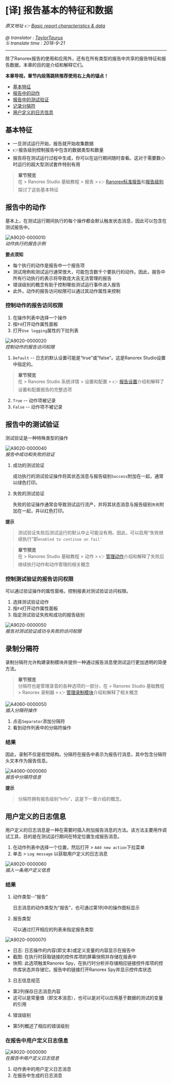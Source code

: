 # [译] 报告基本的特征和数据

*原文地址 👉 [Basic report characteristics & data][0]*

*@ translator : [TaylorTaurus](https://github.com/taylortaurus)*    
*♋ translate time : 2018-9-21*    

---

除了Ranorex报告的使用和应用外，还有在所有类型的报告中共享的报告特征和报告数据，本章的目的是介绍和解释它们。

**本章导视，章节内段落跳转推荐使用右上角的锚点！**

- [基本特征](#基本特征)
- [报告中的动作](#报告中的动作)
- [报告中的测试验证](#报告中的测试验证)
- [记录分隔符](#记录分隔符)
- [用户定义的日志信息](#用户定义的日志信息)

## 基本特征

- 一旦测试运行开始，报告就开始收集数据
- 👉报告级别控制报告中包含的数据类型和数量
- 报告将在测试运行过程中生成，你可以在运行期间随时查看。这对于需要数小时运行的超大型测试套件特别有用

> **章节预览**  
> 在 \> Ranorex Studio 基础教程 \> 报告 \> 👉 [Ranorex标准报告][1]和[报告级别][2]探讨了这些基本特征

## 报告中的动作

基本上，在测试运行期间执行的每个操作都会默认触发状态消息，因此可以包含在测试报告中。

![A9020-0000010](https://gitee.com/taylortaurus/RX_UserGuide_GitBook_Picbed/raw/master/Reporting/A9020-0000010.png)  
*动作执行的报告示例*

**要点须知** 
- 每个执行的动作是报告中一个报告项
- 测试用例和测试运行通常很大，可能包含数千个要执行的动作。因此，报告中所有行动执行的表示将导致庞大且无法管理的报告
- 错误级别的概念有助于控制哪些测试运行事件进入报告
- 此外，动作的报告访问权限可以通过其动作属性来控制

### 控制动作的报告访问权限

1. 在操作列表中选择一个操作
2. 按`F4`打开动作属性面板
3. 打开`Use logging`属性的下拉列表

![A9020-0000020](https://gitee.com/taylortaurus/RX_UserGuide_GitBook_Picbed/raw/master/Reporting/A9020-0000020.png)  
*控制动作的报告访问权限*  

1. `Default` -- 日志的默认设置可能是“true”或“false”。这是Ranorex Studio设置中指定的。

> **章节预览**  
> 在 \> Ranorex Studio 系统详情 \> 设置和配置 \> 👉 [报告设置][3]介绍和解释了设置和配置报告的完整选项

2. `True` -- 动作项被记录
3. `False` -- 动作项不被记录

## 报告中的测试验证

测试验证是一种特殊类型的操作

![A9020-0000040](https://gitee.com/taylortaurus/RX_UserGuide_GitBook_Picbed/raw/master/Reporting/A9020-0000040.png)  
*报告中成功和失败的验证*  

1. 成功的测试验证

    成功执行的测试验证操作将其状态消息与报告级别`Success`附加在一起，通常以绿色打印。

2. 失败的测试验证

    失败的验证操作通常会导致测试运行流产，并将其状态消息与报告级别`失败`附加在一起，并以红色打印。

**提示**  
> 测试验证失败后测试运行的默认中止可能没有用。因此，可以启用“失败继续执行”即`enabled to continue on fail’`


> **章节预览**  
> 在 \> Ranorex Studio 基础教程 \> 动作 \> 👉 [管理动作][4]介绍和解释了失败后继续执行动作和动作管理的相关概念


### 控制测试验证的报告访问权限

可以通过验证操作的属性窗格，控制报表对测试验证访问权限。

1. 选择测试验证动作
2. 按`F4`打开动作属性面板
3. 指定测试验证失败和成功的报告级别

![A9020-0000050](https://gitee.com/taylortaurus/RX_UserGuide_GitBook_Picbed/raw/master/Reporting/A9020-0000050.png)  
*报告对测试验证成功与失败的访问权限*  

## 录制分隔符

录制分隔符允许构建录制模块并提供一种通过报告消息使测试运行更加透明的简便方法。

> **章节预览**  
> 分隔符也是管理录音的各种选项的一部分，在 \> Ranorex Studio 基础教程 \> Ranorex 录制器 \> 👉 [管理录制模块][5]介绍和解释了相关概念

![A4060-0000050](https://gitee.com/taylortaurus/RX_UserGuide_GitBook_Picbed/raw/master/Reporting/A4060-0000050.png)  
*插入分隔符操作*  

1. 点击`Separator`添加分隔符
2. 看到动作列表中的分隔符操作

### 结果

因此，录制不仅是视觉结构。分隔符在报告中表示为报告行消息，其中包含分隔符头文本作为报告信息。

![A4060-0000060](https://gitee.com/taylortaurus/RX_UserGuide_GitBook_Picbed/raw/master/Reporting/A4060-0000060.png)  
*报告中分隔符信息*  

**提示**  
> 分隔符拥有报告级别“Info”，这是下一章介绍的概念。

## 用户定义的日志信息

用户定义的日志消息是一种在需要时插入附加报告消息的方法。该方法主要用作调试工具，目的是在测试运行期间在特定位置生成报告消息。

1. 在动作列表中选择一个位置，然后打开 > `Add new action`下拉菜单
2. 单击 > `Log message` 以获取用户定义的日志消息

![A9020-0000060](https://gitee.com/taylortaurus/RX_UserGuide_GitBook_Picbed/raw/master/Reporting/A9020-0000060.png)  
*插入一条用户定义信息*  

### 结果

1. 动作类型--“报告”

    日志消息的动作类型为“报告”，也可通过第1列中的操作图标显示

2. 报告类型

    可以通过打开相应的列表来指定报告类型

![A9020-0000070](https://gitee.com/taylortaurus/RX_UserGuide_GitBook_Picbed/raw/master/Reporting/A9020-0000070.png)  

- 日志: 日志操作的内容(即文本)或定义变量的内容显示在报告中
- 截图: 在执行时获取链接的控件库项的屏幕快照并存储在报表中
- 快照: 此选项触发Ranorex Spy，在执行时分析并存储相应链接控件库项的控件库状态并存储它。报告中的链接打开Ranorex Spy并显示控件库状态

3. 日志信息规范
   
- 第2列保存日志消息内容
- 这可以是常量值（即文本消息），也可以是对可以应用基于数据的测试的变量的引用

4. 错误级别

- 第5列概述了相应的错误级别

### 在报告中用户定义日志信息

![A9020-0000090](https://gitee.com/taylortaurus/RX_UserGuide_GitBook_Picbed/raw/master/Reporting/A9020-0000090.png)  
*在报告中用户定义日志信息*  

1. 动作表中的用户定义日志消息
2. 在报告中生成的日志消息


[0]: https://www.ranorex.com/help/latest/ranorex-studio-fundamentals/reporting/basic-report-characteristics-data/
[1]: .\[译]Ranorex标准报告.html
[2]: .\[译]报告等级概念.html
[3]: ..\\..\\..\\ranorex-studio-system-details/settings-configuration/[译]报告设置.html
[4]: ..\\..\\actions/[译]管理动作.html
[5]: ..\\..\\ranorex-recorder/[译]管理录制模块.html




